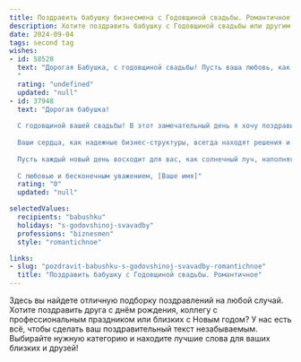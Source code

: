 ```yaml
---
title: Поздравить бабушку бизнесмена с Годовщиной свадьбы. Романтичное
description: Хотите поздравить бабушку с Годовщиной свадьбы или другим праздником? Наш ИИ создаст незабываемое поздравление, а вы обязательно выделитесь среди других.  
date: 2024-09-04
tags: second tag
wishes:
- id: 58528
  text: "Дорогая Бабушка, с годовщиной свадьбы! Пусть ваша любовь, как крепкое вино, с годами становится только богаче и ароматнее. Вы - пример настоящей любви и преданности, ваш бизнес  процветает, а ваша семья – это ваша  самая большая гордость. Желаю вам ещё долгих лет счастья, взаимопонимания и нежных объятий.
  "
  rating: "undefined"
  updated: "null"
- id: 37948
  text: "Дорогая бабушка!
  
  С годовщиной вашей свадьбы! В этот замечательный день я хочу поздравить вас с невероятным путешествием, которое вы прошли вместе, рука об руку. Вы оба — яркое воплощение любви и преданности, которые выдержали испытание временем.
  
  Ваши сердца, как надежные бизнес-структуры, всегда находят решения и идут к намеченной цели. Вы стали прекрасным примером для всех нас, показывая, что истинная сила любви может преодолеть любые преграды.
  
  Пусть каждый новый день восходит для вас, как солнечный луч, наполняя вашу жизнь радостью и幸福ом. Желаю вам здоровья, взаимопонимания и ярких эмоций в каждом моменте. Пусть любовь, с которой вы соединили свои жизни, продолжает расти и вдохновлять окружающих.
  
  С любовью и бесконечным уважением, [Ваше имя]"
  rating: "0"
  updated: "null"

selectedValues:
  recipients: "babushku"
  holidays: "s-godovshinoj-svavadby"
  professions: "biznesmen"
  style: "romantichnoe"

links:
- slug: "pozdravit-babushku-s-godovshinoj-svavadby-romantichnoe"
  title: "Поздравить бабушку с Годовщиной свадьбы. Романтичное"
---
```


Здесь вы найдете отличную подборку поздравлений на любой случай. 
Хотите поздравить друга с днём рождения, коллегу с профессиональным праздником или близких с Новым годом? У нас есть всё, чтобы сделать ваш поздравительный текст незабываемым. Выбирайте нужную категорию и находите лучшие слова для ваших близких и друзей!
